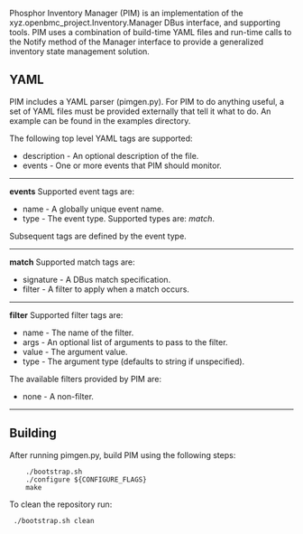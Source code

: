 Phosphor Inventory Manager (PIM) is an implementation of the
xyz.openbmc_project.Inventory.Manager DBus interface, and supporting tools.
PIM uses a combination of build-time YAML files and run-time calls to the
Notify method of the Manager interface to provide a generalized inventory
state management solution.

## YAML
PIM includes a YAML parser (pimgen.py).  For PIM to do anything useful, a
set of YAML files must be provided externally that tell it what to do.
An example can be found in the examples directory.

The following top level YAML tags are supported:

* description - An optional description of the file.
* events - One or more events that PIM should monitor.

----
**events**
Supported event tags are:

* name - A globally unique event name.
* type - The event type.  Supported types are: *match*.

Subsequent tags are defined by the event type.

----
**match**
Supported match tags are:

* signature - A DBus match specification.
* filter - A filter to apply when a match occurs.

----
**filter**
Supported filter tags are:

* name - The name of the filter.
* args - An optional list of arguments to pass to the filter.
* value - The argument value.
* type - The argument type (defaults to string if unspecified).

The available filters provided by PIM are:

* none - A non-filter.

----

## Building
After running pimgen.py, build PIM using the following steps:

```
    ./bootstrap.sh
    ./configure ${CONFIGURE_FLAGS}
    make
```

To clean the repository run:

```
 ./bootstrap.sh clean
```
